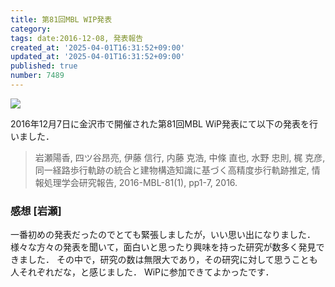 ```yaml
---
title: 第81回MBL WIP発表
category:
tags: date:2016-12-08, 発表報告
created_at: '2025-04-01T16:31:52+09:00'
updated_at: '2025-04-01T16:31:52+09:00'
published: true
number: 7489
---
```


<a href="/hpg/img/2016/12/Slack-for-iOS-Upload-1.jpg" data-lightbox="2016-12-08"><img src="/hpg/img/thumbnail/2016/12/Slack-for-iOS-Upload-1.jpg" loading='lazy' /></a>

2016年12月7日に金沢市で開催された第81回MBL WiP発表にて以下の発表を行いました．

> 岩瀬陽香, 四ツ谷昂亮, 伊藤 信行, 内藤 克浩, 中條 直也, 水野 忠則, 梶 克彦, 同一経路歩行軌跡の統合と建物構造知識に基づく高精度歩行軌跡推定, 情報処理学会研究報告, 2016-MBL-81(1), pp1-7, 2016.

### 感想 [岩瀬]
一番初めの発表だったのでとても緊張しましたが，いい思い出になりました．
様々な方々の発表を聞いて，面白いと思ったり興味を持った研究が数多く発見できました．
その中で，研究の数は無限大であり，その研究に対して思うことも人それぞれだな，と感じました．
WiPに参加できてよかったです．
